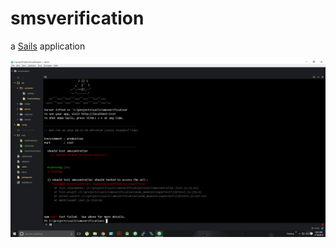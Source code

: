 # smsverification

a [Sails](http://sailsjs.org) application

![alt tag](https://github.com/revic1993/sails-issue-3557/blob/master/error.png)
